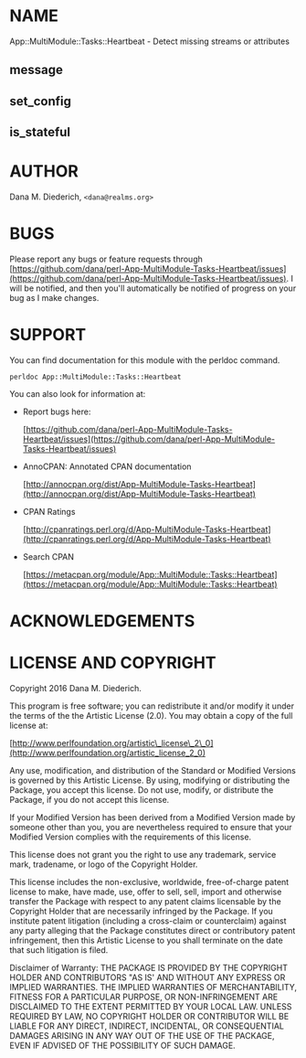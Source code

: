# NAME

App::MultiModule::Tasks::Heartbeat - Detect missing streams or attributes

## message

## set\_config

## is\_stateful

# AUTHOR

Dana M. Diederich, `<dana@realms.org>`

# BUGS

Please report any bugs or feature requests through [https://github.com/dana/perl-App-MultiModule-Tasks-Heartbeat/issues](https://github.com/dana/perl-App-MultiModule-Tasks-Heartbeat/issues).  I will be notified, and then you'll
automatically be notified of progress on your bug as I make changes.

# SUPPORT

You can find documentation for this module with the perldoc command.

    perldoc App::MultiModule::Tasks::Heartbeat

You can also look for information at:

- Report bugs here:

    [https://github.com/dana/perl-App-MultiModule-Tasks-Heartbeat/issues](https://github.com/dana/perl-App-MultiModule-Tasks-Heartbeat/issues)

- AnnoCPAN: Annotated CPAN documentation

    [http://annocpan.org/dist/App-MultiModule-Tasks-Heartbeat](http://annocpan.org/dist/App-MultiModule-Tasks-Heartbeat)

- CPAN Ratings

    [http://cpanratings.perl.org/d/App-MultiModule-Tasks-Heartbeat](http://cpanratings.perl.org/d/App-MultiModule-Tasks-Heartbeat)

- Search CPAN

    [https://metacpan.org/module/App::MultiModule::Tasks::Heartbeat](https://metacpan.org/module/App::MultiModule::Tasks::Heartbeat)

# ACKNOWLEDGEMENTS

# LICENSE AND COPYRIGHT

Copyright 2016 Dana M. Diederich.

This program is free software; you can redistribute it and/or modify it
under the terms of the the Artistic License (2.0). You may obtain a
copy of the full license at:

[http://www.perlfoundation.org/artistic\_license\_2\_0](http://www.perlfoundation.org/artistic_license_2_0)

Any use, modification, and distribution of the Standard or Modified
Versions is governed by this Artistic License. By using, modifying or
distributing the Package, you accept this license. Do not use, modify,
or distribute the Package, if you do not accept this license.

If your Modified Version has been derived from a Modified Version made
by someone other than you, you are nevertheless required to ensure that
your Modified Version complies with the requirements of this license.

This license does not grant you the right to use any trademark, service
mark, tradename, or logo of the Copyright Holder.

This license includes the non-exclusive, worldwide, free-of-charge
patent license to make, have made, use, offer to sell, sell, import and
otherwise transfer the Package with respect to any patent claims
licensable by the Copyright Holder that are necessarily infringed by the
Package. If you institute patent litigation (including a cross-claim or
counterclaim) against any party alleging that the Package constitutes
direct or contributory patent infringement, then this Artistic License
to you shall terminate on the date that such litigation is filed.

Disclaimer of Warranty: THE PACKAGE IS PROVIDED BY THE COPYRIGHT HOLDER
AND CONTRIBUTORS "AS IS' AND WITHOUT ANY EXPRESS OR IMPLIED WARRANTIES.
THE IMPLIED WARRANTIES OF MERCHANTABILITY, FITNESS FOR A PARTICULAR
PURPOSE, OR NON-INFRINGEMENT ARE DISCLAIMED TO THE EXTENT PERMITTED BY
YOUR LOCAL LAW. UNLESS REQUIRED BY LAW, NO COPYRIGHT HOLDER OR
CONTRIBUTOR WILL BE LIABLE FOR ANY DIRECT, INDIRECT, INCIDENTAL, OR
CONSEQUENTIAL DAMAGES ARISING IN ANY WAY OUT OF THE USE OF THE PACKAGE,
EVEN IF ADVISED OF THE POSSIBILITY OF SUCH DAMAGE.

